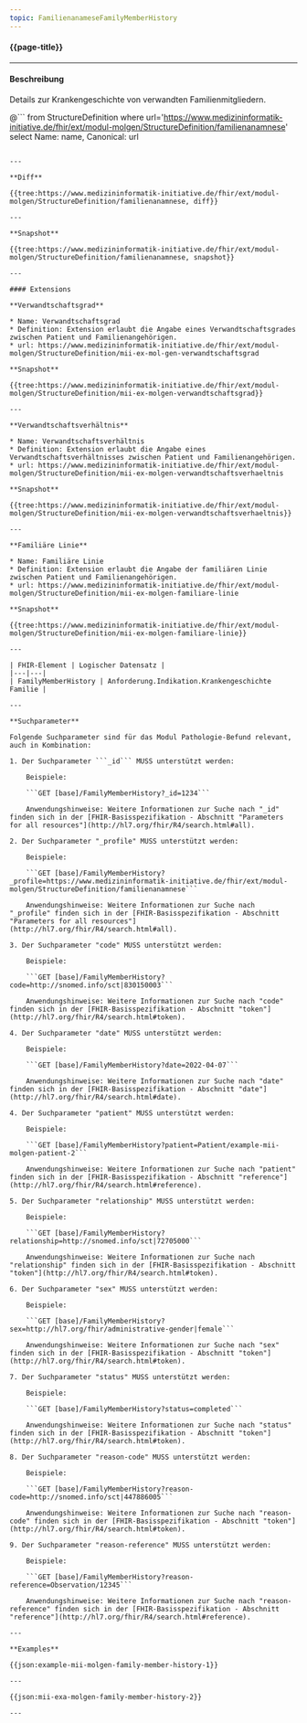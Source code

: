 ```yaml
---
topic: FamilienanameseFamilyMemberHistory
---
```


#### {{page-title}}

---

#### Beschreibung

Details zur Krankengeschichte von verwandten Familienmitgliedern.

@```
from StructureDefinition
where url='https://www.medizininformatik-initiative.de/fhir/ext/modul-molgen/StructureDefinition/familienanamnese'
select Name: name, Canonical: url
```

---

**Diff**

{{tree:https://www.medizininformatik-initiative.de/fhir/ext/modul-molgen/StructureDefinition/familienanamnese, diff}}

---

**Snapshot**

{{tree:https://www.medizininformatik-initiative.de/fhir/ext/modul-molgen/StructureDefinition/familienanamnese, snapshot}}

---

#### Extensions

**Verwandtschaftsgrad**

* Name: Verwandtschaftsgrad
* Definition: Extension erlaubt die Angabe eines Verwandtschaftsgrades zwischen Patient und Familienangehörigen.
* url: https://www.medizininformatik-initiative.de/fhir/ext/modul-molgen/StructureDefinition/mii-ex-mol-gen-verwandtschaftsgrad

**Snapshot**

{{tree:https://www.medizininformatik-initiative.de/fhir/ext/modul-molgen/StructureDefinition/mii-ex-molgen-verwandtschaftsgrad}}

---

**Verwandtschaftsverhältnis**

* Name: Verwandtschaftsverhältnis
* Definition: Extension erlaubt die Angabe eines Verwandtschaftsverhältnisses zwischen Patient und Familienangehörigen.
* url: https://www.medizininformatik-initiative.de/fhir/ext/modul-molgen/StructureDefinition/mii-ex-molgen-verwandtschaftsverhaeltnis

**Snapshot**

{{tree:https://www.medizininformatik-initiative.de/fhir/ext/modul-molgen/StructureDefinition/mii-ex-molgen-verwandtschaftsverhaeltnis}}

---

**Familiäre Linie**

* Name: Familiäre Linie
* Definition: Extension erlaubt die Angabe der familiären Linie zwischen Patient und Familienangehörigen.
* url: https://www.medizininformatik-initiative.de/fhir/ext/modul-molgen/StructureDefinition/mii-ex-molgen-familiare-linie

**Snapshot**

{{tree:https://www.medizininformatik-initiative.de/fhir/ext/modul-molgen/StructureDefinition/mii-ex-molgen-familiare-linie}}

---

| FHIR-Element | Logischer Datensatz |
|---|---|
| FamilyMemberHistory | Anforderung.Indikation.Krankengeschichte Familie |

--- 

**Suchparameter**

Folgende Suchparameter sind für das Modul Pathologie-Befund relevant, auch in Kombination:

1. Der Suchparameter ```_id``` MUSS unterstützt werden:

    Beispiele: 

    ```GET [base]/FamilyMemberHistory?_id=1234```

    Anwendungshinweise: Weitere Informationen zur Suche nach "_id" finden sich in der [FHIR-Basisspezifikation - Abschnitt "Parameters for all resources"](http://hl7.org/fhir/R4/search.html#all).

2. Der Suchparameter "_profile" MUSS unterstützt werden:

    Beispiele:
    
    ```GET [base]/FamilyMemberHistory?_profile=https://www.medizininformatik-initiative.de/fhir/ext/modul-molgen/StructureDefinition/familienanamnese```

    Anwendungshinweise: Weitere Informationen zur Suche nach "_profile" finden sich in der [FHIR-Basisspezifikation - Abschnitt "Parameters for all resources"](http://hl7.org/fhir/R4/search.html#all).

3. Der Suchparameter "code" MUSS unterstützt werden:

    Beispiele:

    ```GET [base]/FamilyMemberHistory?code=http://snomed.info/sct|830150003```

    Anwendungshinweise: Weitere Informationen zur Suche nach "code" finden sich in der [FHIR-Basisspezifikation - Abschnitt "token"](http://hl7.org/fhir/R4/search.html#token).

4. Der Suchparameter "date" MUSS unterstützt werden:

    Beispiele:

    ```GET [base]/FamilyMemberHistory?date=2022-04-07```

    Anwendungshinweise: Weitere Informationen zur Suche nach "date" finden sich in der [FHIR-Basisspezifikation - Abschnitt "date"](http://hl7.org/fhir/R4/search.html#date).

4. Der Suchparameter "patient" MUSS unterstützt werden:

    Beispiele:

    ```GET [base]/FamilyMemberHistory?patient=Patient/example-mii-molgen-patient-2```

    Anwendungshinweise: Weitere Informationen zur Suche nach "patient" finden sich in der [FHIR-Basisspezifikation - Abschnitt "reference"](http://hl7.org/fhir/R4/search.html#reference).

5. Der Suchparameter "relationship" MUSS unterstützt werden:

    Beispiele:

    ```GET [base]/FamilyMemberHistory?relationship=http://snomed.info/sct|72705000```

    Anwendungshinweise: Weitere Informationen zur Suche nach "relationship" finden sich in der [FHIR-Basisspezifikation - Abschnitt "token"](http://hl7.org/fhir/R4/search.html#token).

6. Der Suchparameter "sex" MUSS unterstützt werden:

    Beispiele:

    ```GET [base]/FamilyMemberHistory?sex=http://hl7.org/fhir/administrative-gender|female```

    Anwendungshinweise: Weitere Informationen zur Suche nach "sex" finden sich in der [FHIR-Basisspezifikation - Abschnitt "token"](http://hl7.org/fhir/R4/search.html#token).

7. Der Suchparameter "status" MUSS unterstützt werden:

    Beispiele:

    ```GET [base]/FamilyMemberHistory?status=completed```

    Anwendungshinweise: Weitere Informationen zur Suche nach "status" finden sich in der [FHIR-Basisspezifikation - Abschnitt "token"](http://hl7.org/fhir/R4/search.html#token).

8. Der Suchparameter "reason-code" MUSS unterstützt werden:

    Beispiele:

    ```GET [base]/FamilyMemberHistory?reason-code=http://snomed.info/sct|447886005```

    Anwendungshinweise: Weitere Informationen zur Suche nach "reason-code" finden sich in der [FHIR-Basisspezifikation - Abschnitt "token"](http://hl7.org/fhir/R4/search.html#token).

9. Der Suchparameter "reason-reference" MUSS unterstützt werden:

    Beispiele:

    ```GET [base]/FamilyMemberHistory?reason-reference=Observation/12345```

    Anwendungshinweise: Weitere Informationen zur Suche nach "reason-reference" finden sich in der [FHIR-Basisspezifikation - Abschnitt "reference"](http://hl7.org/fhir/R4/search.html#reference).

---

**Examples**

{{json:example-mii-molgen-family-member-history-1}} 

---

{{json:mii-exa-molgen-family-member-history-2}}  

---